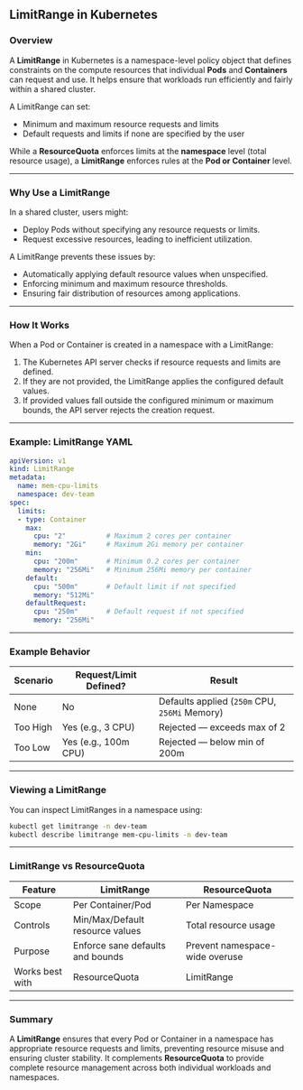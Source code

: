 ## LimitRange in Kubernetes

### Overview

A **LimitRange** in Kubernetes is a namespace-level policy object that defines constraints on the compute resources that individual **Pods** and **Containers** can request and use. It helps ensure that workloads run efficiently and fairly within a shared cluster.

A LimitRange can set:

* Minimum and maximum resource requests and limits
* Default requests and limits if none are specified by the user

While a **ResourceQuota** enforces limits at the **namespace** level (total resource usage), a **LimitRange** enforces rules at the **Pod or Container** level.

---

### Why Use a LimitRange

In a shared cluster, users might:

* Deploy Pods without specifying any resource requests or limits.
* Request excessive resources, leading to inefficient utilization.

A LimitRange prevents these issues by:

* Automatically applying default resource values when unspecified.
* Enforcing minimum and maximum resource thresholds.
* Ensuring fair distribution of resources among applications.

---

### How It Works

When a Pod or Container is created in a namespace with a LimitRange:

1. The Kubernetes API server checks if resource requests and limits are defined.
2. If they are not provided, the LimitRange applies the configured default values.
3. If provided values fall outside the configured minimum or maximum bounds, the API server rejects the creation request.

---

### Example: LimitRange YAML

```yaml
apiVersion: v1
kind: LimitRange
metadata:
  name: mem-cpu-limits
  namespace: dev-team
spec:
  limits:
  - type: Container
    max:
      cpu: "2"          # Maximum 2 cores per container
      memory: "2Gi"     # Maximum 2Gi memory per container
    min:
      cpu: "200m"       # Minimum 0.2 cores per container
      memory: "256Mi"   # Minimum 256Mi memory per container
    default:
      cpu: "500m"       # Default limit if not specified
      memory: "512Mi"
    defaultRequest:
      cpu: "250m"       # Default request if not specified
      memory: "256Mi"
```

---

### Example Behavior

| Scenario | Request/Limit Defined? | Result                                        |
| -------- | ---------------------- | --------------------------------------------- |
| None     | No                     | Defaults applied (`250m` CPU, `256Mi` Memory) |
| Too High | Yes (e.g., 3 CPU)      | Rejected — exceeds max of 2                   |
| Too Low  | Yes (e.g., 100m CPU)   | Rejected — below min of 200m                  |

---

### Viewing a LimitRange

You can inspect LimitRanges in a namespace using:

```bash
kubectl get limitrange -n dev-team
kubectl describe limitrange mem-cpu-limits -n dev-team
```

---

### LimitRange vs ResourceQuota

| Feature         | LimitRange                       | ResourceQuota                  |
| --------------- | -------------------------------- | ------------------------------ |
| Scope           | Per Container/Pod                | Per Namespace                  |
| Controls        | Min/Max/Default resource values  | Total resource usage           |
| Purpose         | Enforce sane defaults and bounds | Prevent namespace-wide overuse |
| Works best with | ResourceQuota                    | LimitRange                     |

---

### Summary

A **LimitRange** ensures that every Pod or Container in a namespace has appropriate resource requests and limits, preventing resource misuse and ensuring cluster stability. It complements **ResourceQuota** to provide complete resource management across both individual workloads and namespaces.


